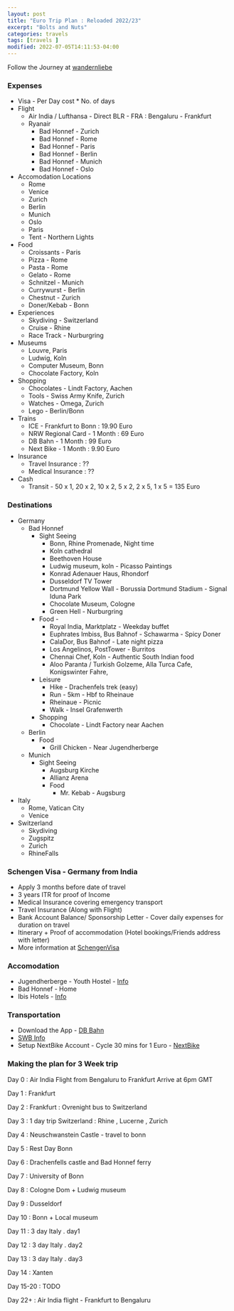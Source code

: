 ```yaml
---
layout: post
title: "Euro Trip Plan : Reloaded 2022/23"
excerpt: "Bolts and Nuts"
categories: travels
tags: [travels ]
modified: 2022-07-05T14:11:53-04:00
---
```


Follow the Journey at [wandernliebe](https://instagram.com/wandernliebe)

### Expenses
* Visa - Per Day cost * No. of days
* Flight
  * Air India / Lufthansa - Direct  BLR - FRA : Bengaluru - Frankfurt
  * Ryanair
    * Bad Honnef - Zurich
    * Bad Honnef - Rome
    * Bad Honnef - Paris
    * Bad Honnef - Berlin
    * Bad Honnef - Munich
    * Bad Honnef - Oslo
* Accomodation Locations
  * Rome
  * Venice
  * Zurich
  * Berlin
  * Munich
  * Oslo
  * Paris
  * Tent - Northern Lights
* Food 
  * Croissants - Paris
  * Pizza - Rome
  * Pasta - Rome
  * Gelato - Rome
  * Schnitzel - Munich
  * Currywurst - Berlin
  * Chestnut - Zurich
  * Doner/Kebab - Bonn
* Experiences
  * Skydiving - Switzerland
  * Cruise - Rhine
  * Race Track - Nurburgring
* Museums
  * Louvre, Paris
  * Ludwig, Koln
  * Computer Museum, Bonn
  * Chocolate Factory, Koln
* Shopping
  * Chocolates - Lindt Factory, Aachen
  * Tools - Swiss Army Knife, Zurich
  * Watches - Omega, Zurich
  * Lego - Berlin/Bonn
* Trains
  * ICE - Frankfurt to Bonn : 19.90 Euro
  * NRW Regional Card - 1 Month : 69 Euro
  * DB Bahn - 1 Month : 99 Euro
  * Next Bike - 1 Month : 9.90 Euro
* Insurance
  * Travel Insurance : ??
  * Medical Insurance : ??
* Cash
  * Transit - 50 x 1, 20 x 2, 10 x 2, 5 x 2, 2 x 5, 1 x 5 = 135 Euro



### Destinations
* Germany
  * Bad Honnef
    * Sight Seeing
      * Bonn, Rhine Promenade, Night time
      * Koln cathedral
      * Beethoven House
      * Ludwig museum, koln - Picasso Paintings
      * Konrad Adenauer Haus, Rhondorf
      * Dusseldorf TV Tower
      * Dortmund Yellow Wall - Borussia Dortmund Stadium - Signal Iduna Park
      * Chocolate Museum, Cologne
      * Green Hell - Nurburgring
    * Food -
      * Royal India, Marktplatz - Weekday buffet
      * Euphrates Imbiss, Bus Bahnof - Schawarma - Spicy Doner
      * CalaDor, Bus Bahnof - Late night pizza
      * Los Angelinos, PostTower - Burritos
      * Chennai Chef, Koln - Authentic South Indian food
      * Aloo Paranta / Turkish Golzeme, Alla Turca Cafe, Konigswinter Fahre,
    * Leisure
      * Hike - Drachenfels trek (easy)
      * Run - 5km - Hbf to Rheinaue
      * Rheinaue - Picnic
      * Walk - Insel Grafenwerth
    * Shopping
      * Chocolate - Lindt Factory near Aachen
  * Berlin
    * Food
      * Grill Chicken - Near Jugendherberge
  * Munich
    * Sight Seeing
      * Augsburg Kirche
      * Allianz Arena
      * Food
        * Mr. Kebab - Augsburg
* Italy
  * Rome, Vatican City
  * Venice
* Switzerland
  * Skydiving
  * Zugspitz
  * Zurich
  * RhineFalls


### Schengen Visa - Germany from India
* Apply 3 months before date of travel
* 3 years ITR for proof of Income
* Medical Insurance covering emergency transport
* Travel Insurance (Along with Flight)
* Bank Account Balance/ Sponsorship Letter - Cover daily expenses for duration on travel
* Itinerary + Proof of accommodation (Hotel bookings/Friends address with letter)
* More information at [SchengenVisa](https://www.schengenvisainfo.com/germany/visa/)

### Accomodation
* Jugendherberge - Youth Hostel - [Info](https://www.jugendherberge.de/en/)
* Bad Honnef - Home
* Ibis Hotels - [Info](https://www.accorhotels.com/gb/hotel-0529-ibis-frankfurt-airport/index.shtml)

### Transportation
* Download the App - [DB Bahn](https://www.bahn.com/en/view/index.shtml)
* [SWB Info](https://www.swb-busundbahn.de/en/english/)
* Setup NextBike Account - Cycle 30 mins for 1 Euro - [NextBike](https://www.nextbike.de/en/bonn/)


### Making the plan for 3 Week trip


Day 0 : Air India Flight from Bengaluru to Frankfurt
Arrive at 6pm GMT

Day 1 : Frankfurt

Day 2 : Frankfurt : Ovrenight bus to Switzerland

Day 3 : 1 day trip Switzerland : Rhine , Lucerne , Zurich

Day 4 : Neuschwanstein Castle - travel to bonn

Day 5 : Rest Day Bonn

Day 6 : Drachenfells castle and Bad Honnef ferry

Day 7 : University of Bonn

Day 8 : Cologne Dom + Ludwig museum

Day 9 : Dusseldorf

Day 10 : Bonn + Local museum

Day 11 : 3 day Italy . day1

Day 12 : 3 day Italy . day2

Day 13 : 3 day Italy . day3

Day 14 : Xanten

Day 15-20 : TODO

Day 22+ : Air India flight - Frankfurt to Bengaluru
